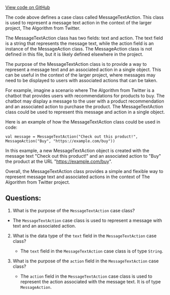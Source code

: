 [View code on GitHub](https://github.com/misbahsy/the-algorithm/product-mixer/core/src/main/scala/com/twitter/product_mixer/core/model/marshalling/response/urt/item/message/MessageTextAction.scala)

The code above defines a case class called MessageTextAction. This class is used to represent a message text action in the context of the larger project, The Algorithm from Twitter. 

The MessageTextAction class has two fields: text and action. The text field is a string that represents the message text, while the action field is an instance of the MessageAction class. The MessageAction class is not defined in this file, but it is likely defined elsewhere in the project. 

The purpose of the MessageTextAction class is to provide a way to represent a message text and an associated action in a single object. This can be useful in the context of the larger project, where messages may need to be displayed to users with associated actions that can be taken. 

For example, imagine a scenario where The Algorithm from Twitter is a chatbot that provides users with recommendations for products to buy. The chatbot may display a message to the user with a product recommendation and an associated action to purchase the product. The MessageTextAction class could be used to represent this message and action in a single object. 

Here is an example of how the MessageTextAction class could be used in code:

```
val message = MessageTextAction("Check out this product!", MessageAction("Buy", "https://example.com/buy"))
```

In this example, a new MessageTextAction object is created with the message text "Check out this product!" and an associated action to "Buy" the product at the URL "https://example.com/buy". 

Overall, the MessageTextAction class provides a simple and flexible way to represent message text and associated actions in the context of The Algorithm from Twitter project.
## Questions: 
 1. What is the purpose of the `MessageTextAction` case class?
   - The `MessageTextAction` case class is used to represent a message with text and an associated action.

2. What is the data type of the `text` field in the `MessageTextAction` case class?
   - The `text` field in the `MessageTextAction` case class is of type `String`.

3. What is the purpose of the `action` field in the `MessageTextAction` case class?
   - The `action` field in the `MessageTextAction` case class is used to represent the action associated with the message text. It is of type `MessageAction`.